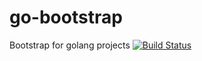 # go-bootstrap
Bootstrap for golang projects
[![Build Status](https://travis-ci.org/bernos/go-bootstrap.svg)](https://travis-ci.org/bernos/go-bootstrap)
